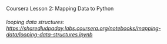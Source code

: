 Coursera Lesson 2: Mapping Data to Python
###### looping data structures: https://sharedludpaday.labs.coursera.org/notebooks/mapping-data/looping-data-structures.ipynb
